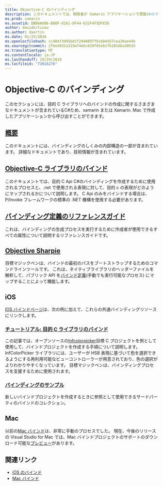 ```yaml
---
title: Objective-C のバインディング
description: このドキュメントでは、開発者が Xamarin アプリケーションで既製C#のライブラリを使用できるようにするために、目的 C コードへのバインディングを作成する方法について説明しているさまざまなガイドへのリンクを示します。
ms.prod: xamarin
ms.assetid: DBBAA086-BB0F-8161-DF44-632F4F5DFE5D
author: davidortinau
ms.author: daortin
ms.date: 01/25/2016
ms.openlocfilehash: cc404f3995bd1f2940897f6cb84d57cea39ae44b
ms.sourcegitcommit: 2fbe4932a319af4ebc829f65eb1fb1816ba305d3
ms.translationtype: MT
ms.contentlocale: ja-JP
ms.lasthandoff: 10/29/2019
ms.locfileid: "73016276"
---
```

# <a name="binding-objective-c"></a>Objective-C のバインディング

このセクションには、目的 C ライブラリへのバインドの作成に関するさまざまなドキュメントが含まれているC#ため、xamarin または Xamarin. Mac で作成したアプリケーションから呼び出すことができます。

## <a name="overviewcross-platformmaciosbindingoverviewmd"></a>[概要](~/cross-platform/macios/binding/overview.md)

このドキュメントには、バインディングのしくみの内部構造の一部が含まれています。 詳細なドキュメントであり、技術情報が含まれています。

## <a name="binding-objective-c-librariescross-platformmaciosbindingobjective-c-librariesmd"></a>[Objective-C ライブラリのバインド](~/cross-platform/macios/binding/objective-c-libraries.md)

このドキュメントでは、目的 C Api C#のバインディングを作成するために使用されるプロセスと、.net で使用される表現に対して、目的 c の表現がどのようにマップされるかについて説明します。
C Api のみをバインドする場合は、P/Invoke フレームワークの標準の .NET 機構を使用する必要があります。

## <a name="binding-definition-reference-guidecross-platformmaciosbindingbinding-types-referencemd"></a>[バインディング定義のリファレンスガイド](~/cross-platform/macios/binding/binding-types-reference.md)

これは、バインディングの生成プロセスを実行するために作成者が使用できるすべての属性について説明するリファレンスガイドです。

## <a name="objective-sharpiecross-platformmaciosbindingobjective-sharpieindexmd"></a>[Objective Sharpie](~/cross-platform/macios/binding/objective-sharpie/index.md)

目標マジックペンは、バインドの最初のパスをブートストラップするためのコマンドラインツールです。 これは、ネイティブライブラリのヘッダーファイルを解析して、パブリック API を[バインド定義](~/cross-platform/macios/binding/objective-c-libraries.md)(手動でも実行可能なプロセス) にマップすることによって機能します。

## <a name="ios"></a>iOS

[IOS バインドページ](~/ios/platform/binding-objective-c/index.md)は、次の例に加えて、これらの共通バインディングリソースにリンクします。

### <a name="walkthrough-binding-an-objective-c-libraryiosplatformbinding-objective-cwalkthroughmd"></a>[チュートリアル: 目的 C ライブラリのバインド](~/ios/platform/binding-objective-c/walkthrough.md)

この記事では、オープンソースの[Infcolorpicker](https://github.com/InfinitApps/InfColorPicker)目標 C プロジェクトを例として使用して、バインドプロジェクトを作成する手順について説明します。 InfColorPicker ライブラリには、ユーザーが HSB 表現に基づいて色を選択できるようにする再利用可能なビューコントローラーが用意されており、色の選択がよりわかりやすくなっています。 目標マジックペンは、バインディングプロセスを支援するために使用されます。

### <a name="binding-sampleshttpsgithubcommonomonotouch-bindings"></a>[バインディングのサンプル](https://github.com/mono/monotouch-bindings)

新しいバインドプロジェクトを作成するときに参照として使用できるサードパーティのバインドのコレクション。

## <a name="mac"></a>Mac

以前の[Mac バインド](~/mac/platform/binding.md)は、非常に手動のプロセスでした。 現在、今後のリリースの Visual Studio for Mac では、Mac バインドプロジェクトのサポートのダウンロード可能な[プレビュー](https://forums.xamarin.com/discussion/59760/xamarin-mac-binding-project-preview)があります。

## <a name="related-links"></a>関連リンク

- [iOS のバインド](~/ios/platform/binding-objective-c/index.md)
- [Mac バインド](~/mac/platform/binding.md)
